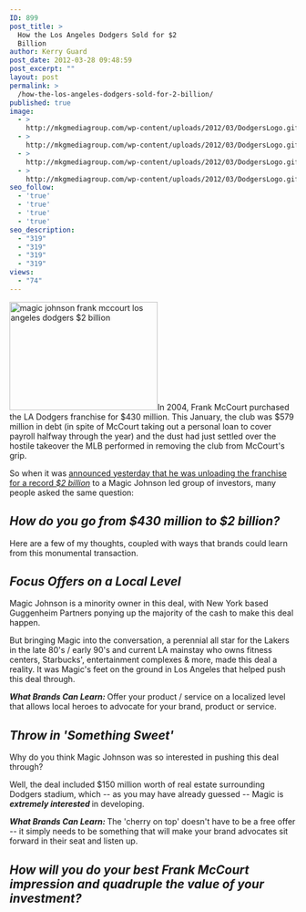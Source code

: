 ```yaml
---
ID: 899
post_title: >
  How the Los Angeles Dodgers Sold for $2
  Billion
author: Kerry Guard
post_date: 2012-03-28 09:48:59
post_excerpt: ""
layout: post
permalink: >
  /how-the-los-angeles-dodgers-sold-for-2-billion/
published: true
image:
  - >
    http://mkgmediagroup.com/wp-content/uploads/2012/03/DodgersLogo.gif
  - >
    http://mkgmediagroup.com/wp-content/uploads/2012/03/DodgersLogo.gif
  - >
    http://mkgmediagroup.com/wp-content/uploads/2012/03/DodgersLogo.gif
  - >
    http://mkgmediagroup.com/wp-content/uploads/2012/03/DodgersLogo.gif
seo_follow:
  - 'true'
  - 'true'
  - 'true'
  - 'true'
seo_description:
  - "319"
  - "319"
  - "319"
  - "319"
views:
  - "74"
---
```

<img class="alignleft size-full wp-image-902" title="s-MAGIC-JOHNSON-LA-DODGERS-large" src="http://mkgmediagroup.com/wp-content/uploads/2012/04/s-MAGIC-JOHNSON-LA-DODGERS-large.jpeg" alt="magic johnson frank mccourt los angeles dodgers $2 billion" width="260" height="190" />In 2004, Frank McCourt purchased the LA Dodgers franchise for $430 million. This January, the club was $579 million in debt (in spite of McCourt taking out a personal loan to cover payroll halfway through the year) and the dust had just settled over the hostile takeover the MLB performed in removing the club from McCourt's grip.

So when it was <a href="http://www.huffingtonpost.com/2012/03/27/los-angeles-dodgers-bid-m_n_1384250.html" target="_blank">announced yesterday that he was unloading the franchise for a record </a><em><a href="http://www.huffingtonpost.com/2012/03/27/los-angeles-dodgers-bid-m_n_1384250.html" target="_blank">$2 billion</a> </em>to a Magic Johnson led group of investors, many people asked the same question:
<h2><em>How do you go from $430 million to $2 billion?</em></h2>
Here are a few of my thoughts, coupled with ways that brands could learn from this monumental transaction.
<h2><em>Focus Offers on a Local Level</em></h2>
Magic Johnson is a minority owner in this deal, with New York based Guggenheim Partners ponying up the majority of the cash to make this deal happen.

But bringing Magic into the conversation, a perennial all star for the Lakers in the late 80's / early 90's and current LA mainstay who owns fitness centers, Starbucks', entertainment complexes &amp; more, made this deal a reality. It was Magic's feet on the ground in Los Angeles that helped push this deal through.

<em><strong>What Brands Can Learn: </strong></em>Offer your product / service on a localized level that allows local heroes to advocate for your brand, product or service.
<h2><em>Throw in 'Something Sweet'</em></h2>
Why do you think Magic Johnson was so interested in pushing this deal through?

Well, the deal included $150 million worth of real estate surrounding Dodgers stadium, which -- as you may have already guessed -- Magic is <em><strong>extremely interested </strong></em>in developing.

<strong><em>What Brands Can Learn: </em></strong>The 'cherry on top' doesn't have to be a free offer -- it simply needs to be something that will make your brand advocates sit forward in their seat and listen up.
<h2><em>How will you do your best Frank McCourt impression and quadruple the value of your investment?</em></h2>